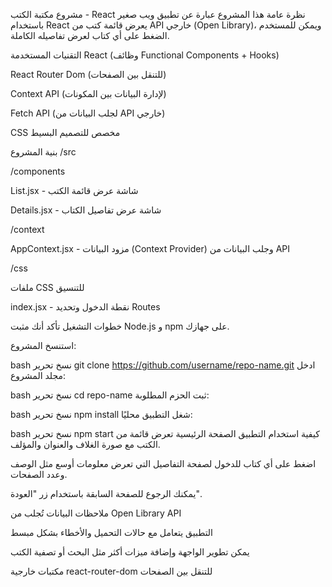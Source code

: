 مشروع مكتبة الكتب - React
نظرة عامة
هذا المشروع عبارة عن تطبيق ويب صغير باستخدام React يعرض قائمة كتب من API خارجي (Open Library)، ويمكن للمستخدم الضغط على أي كتاب لعرض تفاصيله الكاملة.

التقنيات المستخدمة
React (وظائف Functional Components + Hooks)

React Router Dom (للتنقل بين الصفحات)

Context API (لإدارة البيانات بين المكونات)

Fetch API (لجلب البيانات من API خارجي)

CSS مخصص للتصميم البسيط

بنية المشروع
/src

/components

List.jsx - شاشة عرض قائمة الكتب

Details.jsx - شاشة عرض تفاصيل الكتاب

/context

AppContext.jsx - مزود البيانات (Context Provider) وجلب البيانات من API

/css

ملفات CSS للتنسيق

index.jsx - نقطة الدخول وتحديد Routes

خطوات التشغيل
تأكد أنك مثبت Node.js و npm على جهازك.

استنسخ المشروع:

bash
نسخ
تحرير
git clone https://github.com/username/repo-name.git
ادخل مجلد المشروع:

bash
نسخ
تحرير
cd repo-name
ثبت الحزم المطلوبة:

bash
نسخ
تحرير
npm install
شغل التطبيق محليًا:

bash
نسخ
تحرير
npm start
كيفية استخدام التطبيق
الصفحة الرئيسية تعرض قائمة من الكتب مع صورة الغلاف والعنوان والمؤلف.

اضغط على أي كتاب للدخول لصفحة التفاصيل التي تعرض معلومات أوسع مثل الوصف وعدد الصفحات.

يمكنك الرجوع للصفحة السابقة باستخدام زر "العودة".

ملاحظات
البيانات تُجلب من Open Library API

التطبيق يتعامل مع حالات التحميل والأخطاء بشكل مبسط

يمكن تطوير الواجهة وإضافة ميزات أكثر مثل البحث أو تصفية الكتب

مكتبات خارجية
react-router-dom للتنقل بين الصفحات